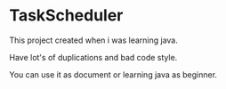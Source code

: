 # TaskScheduler

This project created when i was learning java.

Have lot's of duplications and bad code style.

You can use it as document or learning java as beginner.
